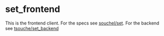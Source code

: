 # set_frontend
This is the frontend client. For the specs see [souchel/set](https://github.com/users/souchel/projects/1). For the backend see [tsouche/set_backend
](https://github.com/souchel/set)
